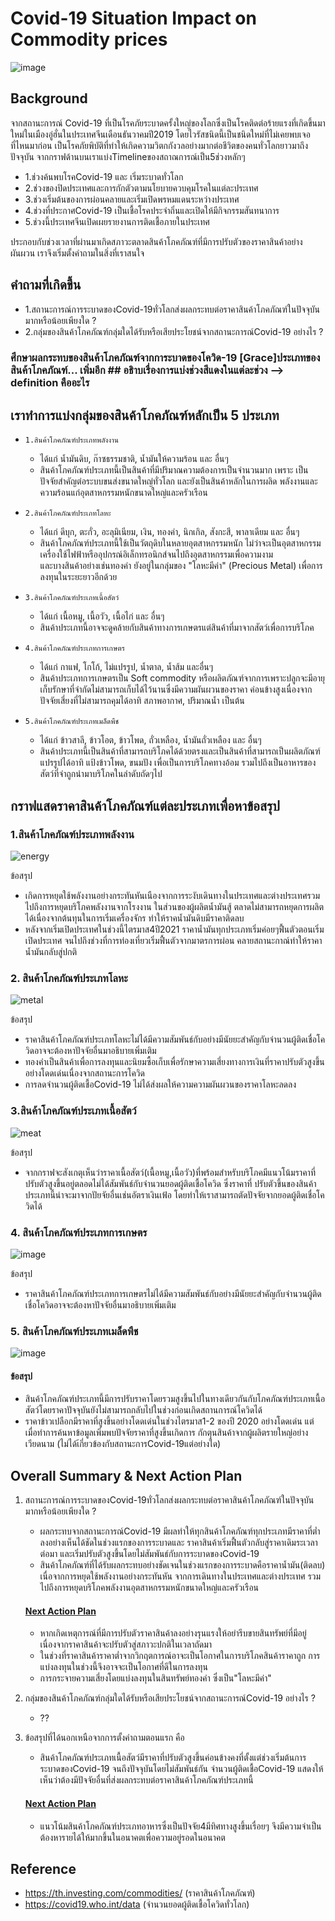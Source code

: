 # Covid-19 Situation Impact on Commodity prices
![image](https://github.com/bsssgrace/5001-mini-project/assets/117662533/bbb89762-1753-4abc-a80e-514389032ba9)

## Background
    
จากสถานะการณ์ Covid-19 ที่เป็นโรคภัยระบาดครั้งใหญ่ของโลกซึ่งเป็นโรคติดต่อร้ายแรงที่เกิดขึ้นมาใหม่ในเมืองอู่ฮั่นในประเทศจีนเดือนธันวาคมปี2019 
โดยไวรัสชนิดนี้เป็นชนิดใหม่ที่ไม่เคยพบเจอที่ไหนมาก่อน เป็นโรคภัยพิบัติที่ทำให้เกิดความวิตกกังวลอย่างมากต่อชีวิตของคนทั่วโลกยาวมาถึงปัจจุบัน 
จากกราฟด้านบนเราแบ่งTimelineของสถาณการณ์เป็น5ช่วงหลักๆ
    
- 1.ช่วงค้นพบโรคCovid-19 และ เริ่มระบาดทั่วโลก
- 2.ช่วงของปิดประเทศและการกักตัวตามนโยบายควบคุมโรคในแต่ละประเทศ
- 3.ช่วงเริ่มต้นของการผ่อนคลายและเริ่มเปิดพรหมแดนระหว่างประเทศ
- 4.ช่วงที่ประกาศCovid-19 เป็นเชื้อโรคประจำถิ่นและเปิดให้มีกิจกรรมสันทนาการ
- 5.ช่วงนี้ประเทศจีนเปิดเผยรายงานการติดเชื้อภายในประเทศ

ประกอบกับช่วงเวลาที่ผ่านมาเกิดสภาวะตลาดสินค้าโภคภัณฑ์ที่มีการปรับตัวของราคาสินค้าอย่างผันผวน เราจึงเริ่มตั้งคำถามในสิ่งที่เราสนใจ

## คำถามที่เกิดขึ้น
- 1.สถานะการณ์การระบาดของCovid-19ทั่วโลกส่งผลกระทบต่อราคาสินค้าโภคภัณฑ์ในปัจจุบันมากหรือน้อยเพียงใด ?
- 2.กลุ่มของสินค้าโภคภัณฑ์กลุ่มใดได้รับหรือเสียประโยชน์จากสถานะการณ์Covid-19 อย่างไร ?
  
### ศึกษาผลกระทบของสินค้าโภคภัณฑ์จากการะบาดของโควิด-19 [Grace]ประเภทของสินค้าโภคภัณฑ์... เพิ่มอีก ## อธิาบเรื่องการแบ่งช่วงสีแดงในแต่ละช่วง --> definition คืออะไร
## เราทำการแบ่งกลุ่มของสินค้าโภคภัณฑ์หลักเป็น 5 ประเภท 
- `1.สินค้าโภคภัณฑ์ประเภทพลังงาน`
  - ได้แก่ น้ำมันดิบ, ก๊าซธรรมชาติ, น้ำมันให้ความร้อน และ อื่นๆ
  - สินค้าโภคภัณฑ์ประเภทนี้เป็นสินค้าที่มีปริมาณความต้องการเป็นจำนวนมาก เพราะ เป็นปัจจัยสำคัญต่อระบบขนส่งขนาดใหญ่ทั่วโลก และยังเป็นสินค้าหลักในการผลิด 
    พลังงานและความร้อนแก่อุตสาหกรรมหนักขนาดใหญ่และครัวเรือน
    
- `2.สินค้าโภคภัณฑ์ประเภทโลหะ`
  - ได้แก่ ดีบุก, ตะกั่ว, อะลุมิเนียม, เงิน, ทองคำ, นิกเกิล, สังกะสี, พาลาเดียม และ อื่นๆ
  - สินค้าโภคภัณฑ์ประเภทนี้ใช้เป็นวัตถุดิบในหลายอุตสาหกรรมหนัก ไม่ว่าจะเป็นอุตสาหกรรมเครื่องใช้ไฟฟ้าหรืออุปกรณ์อิเล็กทรอนิกส์จนไปถึงอุตสาหกรรมเพื่อความงาม  
    และบางสินค้าอย่างเช่นทองคำ ยังอยู่ในกลุ่มของ "โลหะมีค่า" (Precious Metal) เพื่อการลงทุนในระยะยาวอีกด้วย
    
- `3.สินค้าโภคภัณฑ์ประเภทเนื้อสัตว์`
  - ได้แก่ เนื้อหมู, เนื้อวัว, เนื้อไก่ และ อื่นๆ
  - สินค้าประเภทนี้อาจจะดูคล้ายกับสินค้าทางการเกษตรแต่สินค้าที่มาจากสัตว์เพื่อการบริโภค
   
- `4.สินค้าโภคภัณฑ์ประเภทการเกษตร`
  - ได้แก่ กาแฟ, โกโก้, ไม่แปรรูป, น้ำตาล, น้ำส้ม และอื่นๆ
  - สินค้าประเภทการเกษตรเป็น Soft commodity หรือผลิตภัณฑ์จากการเพราะปลูกจะมีอายุเก็บรักษาที่จำกัดไม่สามารถเก็บได้ไว้นานซึ่งมีความผันผวนของราคา
    ค่อนข้างสูงเนื่องจากปัจจัยเสี่ยงที่ไม่สามารถคุมได้อาทิ สภาพอากาศ, ปริมาณน้ำ เป็นต้น
     
- `5.สินค้าโภคภัณฑ์ประเภทเมล็ดพืช`
  - ได้แก่ ข้าวสาลี, ข้าวโอต, ข้าวโพด, ถั่วเหลือง, น้ำมันถั่วเหลือง และ อื่นๆ
  - สินค้าประเภทนี้เป็นสินค้าที่สามารถบริโภคได้ด้วยตรงและเป็นสินค้าที่สามารถเป็นผลิตภัณฑ์แปรรูปได้อาทิ แป้งข้าวโพด, ขนมปัง เพื่อเป็นการบริโภคทางอ้อม
    รวมไปถึงเป็นอาหารของสัตว์ที่จำถูกนำมาบริโภคในลำดับถัดๆไป

## กราฟแสดราคาสินค้าโภคภัณฑ์แต่ละประเภทเพื่อหาข้อสรุป
### 1.สินค้าโภคภัณฑ์ประเภทพลังงาน

![energy](https://github.com/bsssgrace/5001-mini-project/assets/114140787/56441409-ee52-470d-a8fa-41b8c24e0c69)

  ข้อสรุป
  - เกิดการหยุดใช้พลังงานอย่างกระทันหันเนืองจากการระงับเดินทางในประเทศและต่างประเทศรวมไปถึงการหยุดบริโภคพลังงานจากโรงงาน ในส่วนของผู้ผลิตน้ำมันสู้ 
    ตลาดไม่สามารถหยุดการผลิตได้เนื่องจากต้นทุนในการเริ่มเครื่องจักร ทำให้ราคน้ำมันดิบมีราคาติดลบ
  - หลังจากเริ่มเปิดประเทศในช่วงนี้ไตรมาส4ปี2021 ราคาน้ำมันทุกประเภทเริ่มค่อยๆฟื้นตัวตอนเริ่มเปิดประเทศ จนไปถึงช่วงที่การท่องเที่ยวเริ่มฟื้นตัวจากมาตรการผ่อน 
    คลายสถานะกาณ์ทำให้ราคาน้ำมันกลับสู่ปกติ
    
### 2. สินค้าโภคภัณฑ์ประเภทโลหะ

![metal](https://github.com/bsssgrace/5001-mini-project/assets/114140787/cf81e1c7-e15a-4ce3-a478-4cd06623f2f3)

  ข้อสรุป
  - ราคาสินค้าโภคภัณฑ์ประเภทโลหะไม่ได้มีความสัมพันธ์กับอย่างมีนัยยะสำคัญกับจำนวนผู้ติดเชื่อโควิดอาจจะต้องหาปัจจัยอื่นมาอธิบายเพิ่มเติม
  - ทองคำเป็นสินค้าเพื่อการลงทุนและนิยมซื้อเก็บเพื่อรักษาความเสี่ยงทางการเงินที่ราคาปรับตัวสูงขึ้นอย่างโดดเด่นเนื่องจากสถานะการโควิด
  - การลดจำนวนผู้ติดเชื้อCovid-19 ไม่ได้ส่งผลให้ความความผันผวนของราคาโลหะลดลง 

### 3.สินค้าโภคภัณฑ์ประเภทเนื้อสัตว์

![meat](https://github.com/bsssgrace/5001-mini-project/assets/114140787/63a1a9f9-f8eb-40a6-889a-1a1d173630ee)

  ข้อสรุป
  - จากกราฟจะสังเกตุเห็นว่าราคาเนื้อสัตว์(เนื้อหมู,เนื้อวัว)ที่พร้อมสำหรับบริโภคมีแนวโน้มราคาที่ปรับตัวสูงขึ้นอยู่ตลอดไม่ได้สัมพันธ์กับจำนวนยอดผู้ติดเชื้อโควิด ซึ่งราคาที่ 
    ปรับตัวขึ้นของสินค้าประเภทนี้น่าจะมาจากปัยจัยอื่นเช่นอัตราเงินเฟ้อ โดยทำให้เราสามารถตัดปัจจัยจากยอดผู้ติดเชื่อโควิดได้ 

### 4. สินค้าโภคภัณฑ์ประเภทการเกษตร

![image](https://github.com/bsssgrace/5001-mini-project/assets/117662533/e2722d68-8b64-4170-bfe1-71289e538451)


  ข้อสรุป
  - ราคาสินค้าโภคภัณฑ์ประเภทการเกษตรไม่ได้มีความสัมพันธ์กับอย่างมีนัยยะสำคัญกับจำนวนผู้ติดเชื่อโควิดอาจจะต้องหาปัจจัยอื่นมาอธิบายเพิ่มเติม

### 5. สินค้าโภคภัณฑ์ประเภทเมล็ดพืช

![image](https://github.com/bsssgrace/5001-mini-project/assets/117662533/8951642b-ca9d-430d-9628-a82b070bc5b0)

  #### ข้อสรุป
  - สินค้าโภคภัณฑ์ประเภทนี้มีการปรับราคาโดยรวมสูงขึ้นไปในทางเดียวกันกับโภคภัณฑ์ประเภทเนื้อสัตว์โดยราคาปัจจุบันยังไม่สามารถกลับไปในช่วงก่อนเกิดสถานการณ์โควิดได้
  - ราคาข้าวเปลือกมีราคาที่สูงขึ้นอย่างโดดเด่นในช่วงไตรมาส1-2 ของปี 2020 อย่างโดดเด่น แต่เมื่อทำการค้นหาข้อมูลเพิ่มพบปัจจัยราคาที่สูงขึ้นเกิดการ 
    กักตุนสินค้าจากผู้ผลิตรายใหญ่อย่างเวียดนาม (ไม่ได้เ้กี่ยวข้องกับสถานะการCovid-19แต่อย่างใด)

## Overall Summary & Next Action Plan

1. สถานะการณ์การระบาดของCovid-19ทั่วโลกส่งผลกระทบต่อราคาสินค้าโภคภัณฑ์ในปัจจุบันมากหรือน้อยเพียงใด ?
    - ผลกระทบจากสถานะการณ์Covid-19 มีผลทำให้ทุกสินค้าโภคภัณฑ์ทุกประเภทมีราคาที่ต่ำลงอย่างเห็นได้ชัดในช่วงแรกของการระบาดและ
      ราคาสินค้าเริ่มฟื้นตัวกลับสู่ราคาเดิมระเวลาต่อมา และเริ่มปรับตัวสูงขึ้นโดยไม่สัมพันธ์กับการระบาดของCovid-19
    - สินค้าโภคภัณฑ์ที่ได้รับผลกระทบอย่างชัดเจนในช่วงแรกของการระบาดคือราคาน้ำมัน(ติดลบ) เนื่อจากการหยุดใช้พลังงานอย่างกระทันหัน
      จากการเดินทางในประเทศและต่างประเทศ รวมไปถึงการหยุดบริโภคพลังงานอุตสาหกรรมหนักขนาดใหญ่และครัวเรือน

    #### <u>Next Action Plan</u>
    - หากเกิดเหตุการณ์ที่มีการปรับตัวราคาสินค้าลงอย่างรุนแรงให้อย่ารีบขายสินทรัพย์ที่มีอยู่ เนื่องจากราคาสินค้าจะปรับตัวสู่สภาวะปกติในเวลาถัดมา
    - ในช่วงที่ราคาสินค้าราคาต่ำจากวิกฤตการณ์อาจะเป็นโอกาศในการบริโภคสินค้าราคาถูก การแบ่งลงทุนในช่วงนี้จึงอาจจะเป็นโอกาศที่ดีในการลงทุน
    - การกระจายความเสี่ยงโดยแบ่งลงทุนในสินทรัพย์ทองคำ ซึ่งเป็น"โลหะมีค่า"
    
    
   
2. กลุ่มของสินค้าโภคภัณฑ์กลุ่มใดได้รับหรือเสียประโยชน์จากสถานะการณ์Covid-19 อย่างไร ?

    - ??

4. ข้อสรุปที่ได้นอกเหนือจากการตั้งคำถามตอนแรก คือ
    - สินค้าโภคภัณฑ์ประเภทเนื้อสัตว์มีราคาที่ปรับตัวสูงขึ้นค่อนข้างคงที่ตั้งแต่ช่วงเริ่มต้นการระบาดของCovid-19 จนถึงปัจจุบันโดยไม่สัมพันธ์กัน
      จำนวนผู้ติดเชื้อCovid-19 แสดงให้เห็นว่าต้องมีปัจจัยอื่นที่ส่งผลกระทบต่อราคาสินค้าโภคภัณฑ์ประเภทนี้

    #### <u>Next Action Plan</u>
    - แนวโน้มสินค้าโภคภัณฑ์ประเภทอาหารซึ่งเป็นปัจจัย4มีทิศทางสูงขึ้นเรื่อยๆ จึงมีความจำเป็นต้องหารายได้ให้มากขึ้นในอนาคตเพื่อความอยู่รอดในอนาคต


               
## Reference
  - https://th.investing.com/commodities/ (ราคาสินค้าโภคภัณฑ์)
  - https://covid19.who.int/data  (จำนวนยอดผู้ติดเชื้อโควิดทั่วโลก)




